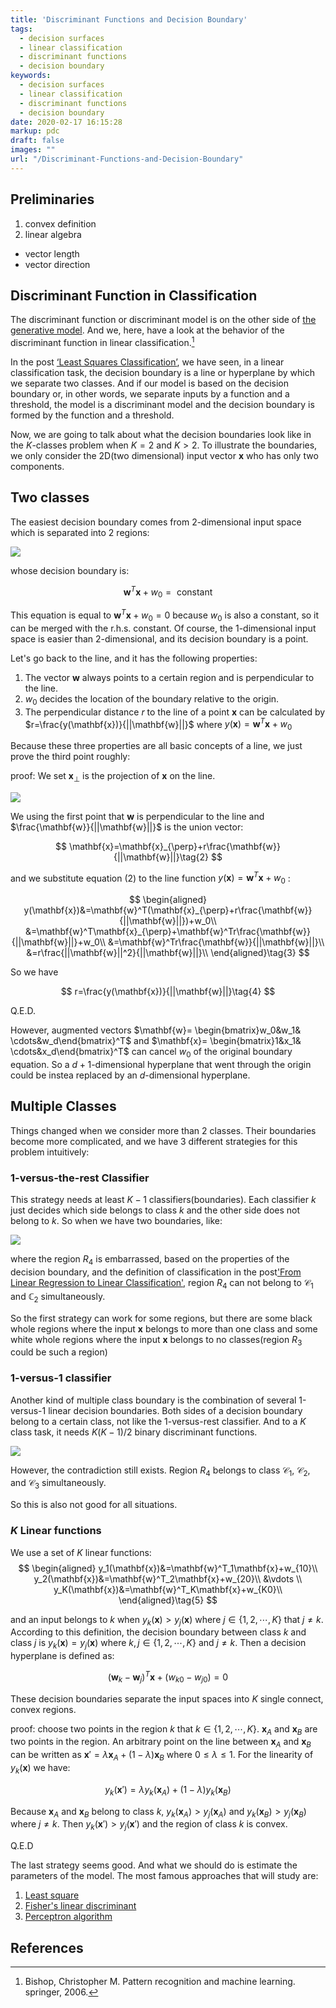 ```yaml
---
title: 'Discriminant Functions and Decision Boundary'
tags:
  - decision surfaces
  - linear classification
  - discriminant functions
  - decision boundary
keywords:
  - decision surfaces
  - linear classification
  - discriminant functions
  - decision boundary 
date: 2020-02-17 16:15:28
markup: pdc
draft: false
images: ""
url: "/Discriminant-Functions-and-Decision-Boundary"
---
```



## Preliminaries
1. convex definition
2. linear algebra
  - vector length
  - vector direction

## Discriminant Function in Classification

The discriminant function or discriminant model is on the other side of [the generative model](https://anthony-tan.com/From-Linear-Regression-to-Linear-Classification/). And we, here, have a look at the behavior of the discriminant function in linear classification.[^1]

In the post [‘Least Squares Classification’](https://anthony-tan.com/Least-Squares-in-Classification/), we have seen, in a linear classification task, the decision boundary is a line or hyperplane by which we separate two classes. And if our model is based on the decision boundary or, in other words, we separate inputs by a function and a threshold, the model is a discriminant model and the decision boundary is formed by the function and a threshold.

Now, we are going to talk about what the decision boundaries look like in the $K$-classes problem when $K=2$ and $K>2$. To illustrate the boundaries, we only consider the 2D(two dimensional) input vector $\mathbf{x}$ who has only two components.

## Two classes

The easiest decision boundary comes from 2-dimensional input space which is separated into 2 regions:

![](https://raw.githubusercontent.com/Tony-Tan/picgo_images_bed/master/2022_04_26_20_49_2classes.jpeg)

whose decision boundary is:

$$
\mathbf{w}^T\mathbf{x}+w_0=\text{ constant }\tag{1}
$$

This equation is equal to $\mathbf{w}^T\mathbf{x}+w_0=0$ because $w_0$ is also a constant, so it can be merged with the r.h.s. constant. Of course, the 1-dimensional input space is easier than 2-dimensional, and its decision boundary is a point.

Let's go back to the line, and it has the following properties:

1. The vector $\mathbf{w}$ always points to a certain region and is perpendicular to the line.
2. $w_0$ decides the location of the boundary relative to the origin.
3. The perpendicular distance $r$ to the line of a point $\mathbf{x}$ can be calculated by $r=\frac{y(\mathbf{x})}{||\mathbf{w}||}$ where $y(\mathbf{x})=\mathbf{w}^T\mathbf{x}+w_0$

Because these three properties are all basic concepts of a line, we just  prove the third point roughly:

proof: We set $\mathbf{x}_{\perp}$ is the projection of $\mathbf{x}$ on the line. 

![](https://raw.githubusercontent.com/Tony-Tan/picgo_images_bed/master/2022_04_26_20_50_r.jpeg)

We using the first point that $\mathbf{w}$ is perpendicular to the line and $\frac{\mathbf{w}}{||\mathbf{w}||}$ is the union vector:

$$
\mathbf{x}=\mathbf{x}_{\perp}+r\frac{\mathbf{w}}{||\mathbf{w}||}\tag{2}
$$

and we substitute equation (2) to the line function $y(\mathbf{x})=\mathbf{w}^T\mathbf{x}+w_0$ :

$$
\begin{aligned}
y(\mathbf{x})&=\mathbf{w}^T(\mathbf{x}_{\perp}+r\frac{\mathbf{w}}{||\mathbf{w}||})+w_0\\
&=\mathbf{w}^T\mathbf{x}_{\perp}+\mathbf{w}^Tr\frac{\mathbf{w}}{||\mathbf{w}||}+w_0\\
&=\mathbf{w}^Tr\frac{\mathbf{w}}{||\mathbf{w}||}\\
&=r\frac{||\mathbf{w}||^2}{||\mathbf{w}||}\\
\end{aligned}\tag{3}
$$

So we have

$$
r=\frac{y(\mathbf{x})}{||\mathbf{w}||}\tag{4}
$$

Q.E.D.

However, augmented vectors $\mathbf{w}= \begin{bmatrix}w_0&w_1& \cdots&w_d\end{bmatrix}^T$ and $\mathbf{x}= \begin{bmatrix}1&x_1& \cdots&x_d\end{bmatrix}^T$ can cancel $w_0$ of the original boundary equation. So a $d+1$-dimensional hyperplane that went through the origin could be instea replaced by an $d$-dimensional hyperplane.


## Multiple Classes

Things changed when we consider more than 2 classes. Their boundaries become more complicated, and we have 3 different strategies for this problem intuitively:

### 1-versus-the-rest Classifier

This strategy needs at least $K-1$ classifiers(boundaries). Each classifier $k$ just decides which side belongs to class $k$ and the other side does not belong to $k$. So when we have two boundaries, like:

![](https://raw.githubusercontent.com/Tony-Tan/picgo_images_bed/master/2022_04_26_20_50_1-rest.jpeg)

where the region $R_4$ is embarrassed, based on the properties of the decision boundary, and the definition of classification in the post['From Linear Regression to Linear Classification'](https://anthony-tan.com/From-Linear-Regression-to-Linear-Classification/), region $R_4$ can not belong to $\mathcal{C}_1$ and $\mathbb{C}_2$ simultaneously.

So the first strategy can work for some regions, but there are some black whole regions where the input $\mathbf{x}$ belongs to more than one class and some white whole regions where the input $\mathbf{x}$ belongs to no classes(region $R_3$ could be such a region)

### 1-versus-1 classifier

Another kind of multiple class boundary is the combination of several 1-versus-1 linear decision boundaries. Both sides of a decision boundary belong to a certain class, not like the 1-versus-rest classifier. And to a $K$ class task, it needs $K(K-1)/2$ binary discriminant functions.

![](https://raw.githubusercontent.com/Tony-Tan/picgo_images_bed/master/2022_04_26_20_50_1-1.jpeg)

However, the contradiction still exists. Region $R_4$ belongs to class $\mathcal{C}_1$, $\mathcal{C}_2$, and $\mathcal{C}_3$ simultaneously.

So this is also not good for all situations.

### $K$ Linear functions

We use a set of $K$ linear functions:
$$
\begin{aligned}
y_1(\mathbf{x})&=\mathbf{w}^T_1\mathbf{x}+w_{10}\\
y_2(\mathbf{x})&=\mathbf{w}^T_2\mathbf{x}+w_{20}\\
&\vdots \\
y_K(\mathbf{x})&=\mathbf{w}^T_K\mathbf{x}+w_{K0}\\
\end{aligned}\tag{5}
$$

and an input belongs to $k$ when $y_k(\mathbf{x})>y_j(\mathbf{x})$ where $j\in \{1,2,\cdots,K\}$ that $j\neq k$. According to this definition, the decision boundary between class $k$ and class $j$ is $y_k(\mathbf{x})=y_j(\mathbf{x})$ where $k,j\in\{1,2,\cdots,K\}$ and $j\neq k$. Then a decision hyperplane is defined as:

$$
(\mathbf{w}_k-\mathbf{w}_j)^T\mathbf{x}+(w_{k0}-w_{j0})=0\tag{6}
$$

These decision boundaries separate the input spaces into $K$ single connect, convex regions.

proof:
choose two points in the region $k$ that $k\in \{1,2,\cdots,K\}$. $\mathbf{x}_A$ and $\mathbf{x}_B$ are two points in the region. An arbitrary point on the line between $\mathbf{x}_A$ and $\mathbf{x}_B$ can be written as $\mathbf{x}'=\lambda \mathbf{x}_A + (1-\lambda)\mathbf{x}_B$ where $0\leq\lambda\leq1$. For the linearity of $y_k(\mathbf{x})$ we have:

$$
y_k(\mathbf{x}')=\lambda y_k(\mathbf{x}_A) + (1-\lambda)y_k(\mathbf{x}_B)\tag{7}
$$

Because $\mathbf{x}_A$ and $\mathbf{x}_B$ belong to class $k$,  $y_k(\mathbf{x}_A)>y_j(\mathbf{x}_A)$ and $y_k(\mathbf{x}_B)>y_j(\mathbf{x}_B)$ where $j\neq k$. Then $y_k(\mathbf{x}')>y_j(\mathbf{x}')$ and the region of class $k$ is convex.

Q.E.D


The last strategy seems good. And what we should do is estimate the parameters of the model. The most famous approaches that will study are:
1. [Least square]() 
2. [Fisher's linear discriminant]() 
3. [Perceptron algorithm]() 



## References
[^1]: Bishop, Christopher M. Pattern recognition and machine learning. springer, 2006.
